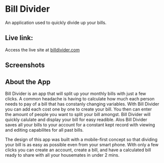 # Bill Divider

An application used to quickly divide up your bills.

## Live link:

Access the live site at [billdivider.com](https://creative-salamander-b60949.netlify.app/)

## Screenshots

## About the App

Bill Divider is an app that will split up your monthly bills with just a few clicks. A common headache is having to calculate how much each person needs to pay of a bill that has constanly changing variables. With Bill Divider you can add each cost one by one to create your bill. You then can enter the amount of people you want to split your bill amongst. Bill Divider will quickly calulate and display your bill for easy readible. Alos Bill Divider saves all your bills to your account for a constant kept record with viewing and editing capabilites for all past bills.

The design of this app was built with a mobile-first concept so that dividing your bill is as easy as possible even from your smart phone. With only a few clicks you can create an account, create a bill, and have a calculated bill ready to share with all your housemates in under 2 mins.
